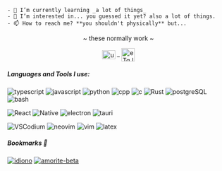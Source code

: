 ```
- 🌱 I’m currently learning _a lot of things_
- 👀 I’m interested in... you guessed it yet? also a lot of things.
- 📫 How to reach me? **you shouldn't physically** but...
```

<p align="center">~ these normally work ~</p>  
<p align="center">  
<a href="https://www.youtube.com/@inharul" target="blank"><img align="center" src="https://upload.wikimedia.org/wikipedia/commons/thumb/0/09/YouTube_full-color_icon_%282017%29.svg/2560px-YouTube_full-color_icon_%282017%29.svg.png" alt="ucs0a7nr4dcwwswvchkcin-g" height="20" width="30" /></a> _
<a href="https://discord.gg/CatZ9nSECb" target="blank"><img align="center" src="https://logodownload.org/wp-content/uploads/2017/11/discord-logo-4-1.png" alt="eTqJ65vUV9" height="30" width="30" /></a>
</p>

<h5 align="left">Languages and Tools I use:</h5>

![typescript](https://img.shields.io/badge/typescript-white?logo=typescript&logoColor=white&labelColor=%233178C6) 
![javascript](https://img.shields.io/badge/javascript_(im_forced)-white?logo=javascript&logoColor=white&labelColor=%23F7DF1E)
![python](https://img.shields.io/badge/python_*hype*-white?logo=python&logoColor=white&labelColor=blue)
![cpp](https://img.shields.io/badge/C(%2B%2B)_with_da_classes-white?logo=cplusplus&logoColor=white&labelColor=%2300599C)
![c](https://img.shields.io/badge/the_og-white?logo=c&logoColor=white&labelColor=%23A8B9CC)
![Rust](https://img.shields.io/badge/learning_Rust_without_socks-white?logo=rust&logoColor=white&labelColor=%23000000)
![postgreSQL](https://img.shields.io/badge/DROP_TABLE_prod-white?logo=postgresql&logoColor=white&labelColor=%234169E1)
![bash](https://img.shields.io/badge/sheBANG_(im_sorry)-white?logo=gnubash&logoColor=white&labelColor=%234EAA25)

![React](https://img.shields.io/badge/React-white?logo=react&logoColor=cyan&labelColor=%2300629B)
![Native](https://img.shields.io/badge/React_Native-white?logo=react&logoColor=%2358c4dc&labelColor=%231b1b1d)
![electron](https://img.shields.io/badge/Electron_*eats_RAM*-white?logo=electron&logoColor=white&labelColor=%2347848F)
![tauri](https://img.shields.io/badge/Tauri-white?logo=tauri&logoColor=%23FAAF00&labelColor=%23003545)


![VSCodium](https://img.shields.io/badge/VSCodium-%23eee?logo=vscodium&logoColor=white&labelColor=%232F80ED) 
![neovim](https://img.shields.io/badge/neovim_(heh)-%23eee?logo=neovim&logoColor=white&labelColor=%2357A143) 
![vim](https://img.shields.io/badge/*smugs*-%23eee?logo=vim&logoColor=white&labelColor=%23019733) 
![latex](https://img.shields.io/badge/LaTeX-%23eee?logo=latex&logoColor=white&labelColor=%23008080)

##### Bookmarks 📌
<a href="https://github.com/inharul/idiono" target="blank">![idiono](https://img.shields.io/badge/idiono-%23eee?logo=react&logoColor=white&labelColor=%23106f8d)</a>
<a href="https://github.com/inharul/amorite-0b" target="blank">![amorite-beta](https://img.shields.io/badge/amorite-%23eee?logo=electron&logoColor=white&labelColor=%2341454A)</a>

